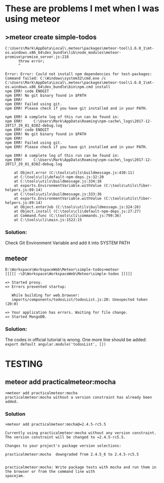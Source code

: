 # These are problems I met when I was using meteor

## >meteor create simple-todos
```
C:\Users\Mark\AppData\Local\.meteor\packages\meteor-tool\1.6.0_1\mt-os.windows.x86_64\dev_bundle\lib\node_modules\meteor-promise\promise_server.js:218
      throw error;
      ^

Error: Error: Could not install npm dependencies for test-packages: Command failed: C:\Windows\system32\cmd.exe /c C:\Users\Mark\AppData\Local\.meteor\packages\meteor-tool\1.6.0_1\mt-os.windows.x86_64\dev_bundle\bin\npm.cmd install
npm ERR! code ENOGIT
npm ERR! No git binary found in $PATH
npm ERR!
npm ERR! Failed using git.
npm ERR! Please check if you have git installed and in your PATH.

npm ERR! A complete log of this run can be found in:
npm ERR!     C:\Users\Mark\AppData\Roaming\npm-cache\_logs\2017-12-20T17_29_01_838Z-debug.log
npm ERR! code ENOGIT
npm ERR! No git binary found in $PATH
npm ERR!
npm ERR! Failed using git.
npm ERR! Please check if you have git installed and in your PATH.

npm ERR! A complete log of this run can be found in:
npm ERR!     C:\Users\Mark\AppData\Roaming\npm-cache\_logs\2017-12-20T17_29_01_838Z-debug.log

    at Object.error (C:\tools\utils\buildmessage.js:430:11)
    at C:\tools\cli\default-npm-deps.js:32:20
    at C:\tools\utils\buildmessage.js:334:18
    at exports.EnvironmentVariable.withValue (C:\tools\utils\fiber-helpers.js:89:14)
    at C:\tools\utils\buildmessage.js:333:36
    at exports.EnvironmentVariable.withValue (C:\tools\utils\fiber-helpers.js:89:14)
    at Object.enterJob (C:\tools\utils\buildmessage.js:324:26)
    at Object.install (C:\tools\cli\default-npm-deps.js:27:27)
    at Command.func (C:\tools\cli\commands.js:799:36)
    at C:\tools\cli\main.js:1522:15

```
### Solution: 
Check Git Environment Variable and add it into SYSTEM PATH


## meteor
```
D:\Workspace\WorkspaceWeb\Meteor\simple-todos>meteor
[[[[[ ~\D\Workspace\WorkspaceWeb\Meteor\simple-todos ]]]]]

=> Started proxy.
=> Errors prevented startup:

   While building for web.browser:
   imports/components/todosList/todosList.js:20: Unexpected token (20:0)

=> Your application has errors. Waiting for file change.
=> Started MongoDB.
```
### Solution: 
The codes in official tutorial is wrong.
One more line should be added: ```export default angular.module('todosList', [])```

# TESTING
## meteor add practicalmeteor:mocha
```
>meteor add practicalmeteor:mocha
practicalmeteor:mocha without a version constraint has already been added.
``` 
### Solution

```>meteor add practicalmeteor:mocha@=2.4.5-rc5.5 ```  
```
Currently using practicalmeteor:mocha without any version constraint.
The version constraint will be changed to =2.4.5-rc5.5.

Changes to your project's package version selections:

practicalmeteor:mocha  downgraded from 2.4.5_6 to 2.4.5-rc5.5


practicalmeteor:mocha: Write package tests with mocha and run them in the browser or from the command line with
spacejam.

```
